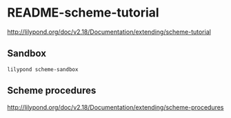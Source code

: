 # README-scheme-tutorial

http://lilypond.org/doc/v2.18/Documentation/extending/scheme-tutorial

## Sandbox

```
lilypond scheme-sandbox
```

## Scheme procedures

http://lilypond.org/doc/v2.18/Documentation/extending/scheme-procedures

